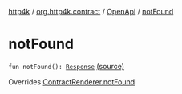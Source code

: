 [http4k](../../index.md) / [org.http4k.contract](../index.md) / [OpenApi](index.md) / [notFound](./not-found.md)

# notFound

`fun notFound(): `[`Response`](../../org.http4k.core/-response/index.md) [(source)](https://github.com/http4k/http4k/blob/master/http4k-contract/src/main/kotlin/org/http4k/contract/OpenApi.kt#L24)

Overrides [ContractRenderer.notFound](../-contract-renderer/not-found.md)

